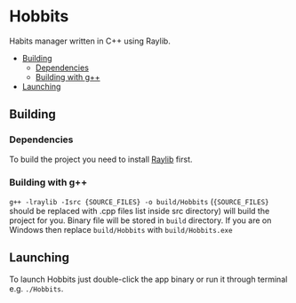 # Hobbits
Habits manager written in C++ using Raylib.

- [Building](#Building)
  - [Dependencies](#Dependencies)
  - [Building with g++](#Building-with-g++)
- [Launching](#Launching)

## Building

### Dependencies

To build the project you need to install [Raylib](https://github.com/raysan5/raylib) first.

### Building with g++

`g++ -lraylib -Isrc {SOURCE_FILES} -o build/Hobbits` (`{SOURCE_FILES}` should be replaced with .cpp files list inside src directory) will build the project for you. Binary file will be stored in `build` directory. If you are on Windows then replace `build/Hobbits` with `build/Hobbits.exe`

## Launching

To launch Hobbits just double-click the app binary or run it through terminal e.g. `./Hobbits`.
